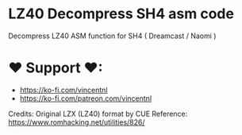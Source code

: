 # LZ40 Decompress SH4 asm code
Decompress LZ40 ASM function for SH4 ( Dreamcast / Naomi )


# ♥ Support ♥: 
- https://ko-fi.com/vincentnl
- https://ko-fi.com/patreon.com/vincentnl


Credits:
Original LZX (LZ40) format by CUE
Reference: https://www.romhacking.net/utilities/826/
